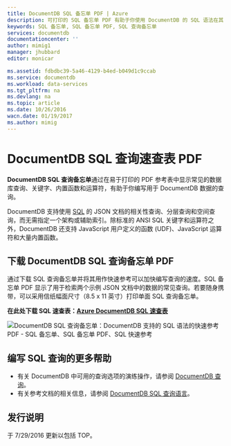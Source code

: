 ```yaml
---
title: DocumentDB SQL 备忘单 PDF | Azure
description: 可打印的 SQL 备忘单 PDF 有助于你使用 DocumentDB 的 SQL 语法在其 NoSQL 数据库（SQL 快速参考）中查询 JSON 文档。
keywords: SQL 备忘单, SQL 备忘单 PDF, SQL 查询备忘单
services: documentdb
documentationcenter: ''
author: mimig1
manager: jhubbard
editor: monicar

ms.assetid: fdbdbc39-5a46-4129-b4ed-b049d1c9ccab
ms.service: documentdb
ms.workload: data-services
ms.tgt_pltfrm: na
ms.devlang: na
ms.topic: article
ms.date: 10/26/2016
wacn.date: 01/19/2017
ms.author: mimig
---
```


# DocumentDB SQL 查询速查表 PDF
**DocumentDB SQL 查询备忘单**通过在易于打印的 PDF 参考表中显示常见的数据库查询、关键字、内置函数和运算符，有助于你编写用于 DocumentDB 数据的查询。

DocumentDB 支持使用 [SQL](./documentdb-sql-query.md) 的 JSON 文档的相关性查询、分层查询和空间查询，而无需指定一个架构或辅助索引。除标准的 ANSI SQL 关键字和运算符之外，DocumentDB 还支持 JavaScript 用户定义的函数 (UDF)、JavaScript 运算符和大量内置函数。

## 下载 DocumentDB SQL 查询备忘单 PDF
通过下载 SQL 查询备忘单并将其用作快速参考可以加快编写查询的速度。SQL 备忘单 PDF 显示了用于检索两个示例 JSON 文档中的数据的常见查询。若要随身携带，可以采用信纸幅面尺寸（8.5 x 11 英寸）打印单面 SQL 查询备忘单。

**在此处下载 SQL 速查表：[Azure DocumentDB SQL 速查表](http://go.microsoft.com/fwlink/?LinkId=623215)**

![DocumentDB SQL 查询备忘单：DocumentDB 支持的 SQL 语法的快速参考 PDF - SQL 备忘单、SQL 备忘单 PDF、SQL 快速参考][cheat-sheet]  

[cheat-sheet]: ./media/documentdb-sql-query-cheat-sheet/microsoft-documentdb-sql-query-cheat-sheet-v4.png

## 编写 SQL 查询的更多帮助
- 有关 DocumentDB 中可用的查询选项的演练操作，请参阅 [DocumentDB 查询](./documentdb-sql-query.md)。
- 有关参考文档的相关信息，请参阅 [DocumentDB SQL 查询语言](https://msdn.microsoft.com/zh-cn/library/azure/dn782250.aspx)。

## 发行说明
于 7/29/2016 更新以包括 TOP。

<!---HONumber=Mooncake_1219_2016-->